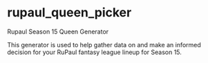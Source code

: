 # rupaul_queen_picker
Rupaul Season 15 Queen Generator 

This generator is used to help gather data on and make an informed decision for your RuPaul fantasy league lineup for Season 15.
